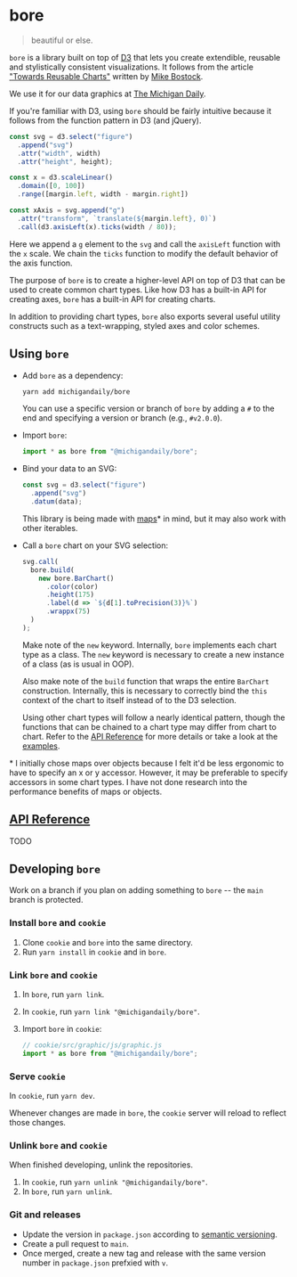 # bore

> beautiful or else.

`bore` is a library built on top of [D3](https://github.com/d3/d3) that lets you create extendible, reusable and stylistically consistent visualizations. It follows from the article ["Towards Reusable Charts"](https://bost.ocks.org/mike/chart/) written by [Mike Bostock](https://github.com/mbostock).

We use it for our data graphics at [The Michigan Daily](https://michigandaily.com).

If you're familiar with D3, using `bore` should be fairly intuitive because it follows from the function pattern in D3 (and jQuery).

  ```javascript
  const svg = d3.select("figure")
    .append("svg")
    .attr("width", width)
    .attr("height", height);

  const x = d3.scaleLinear()
    .domain([0, 100])
    .range([margin.left, width - margin.right])

  const xAxis = svg.append("g")
    .attr("transform", `translate(${margin.left}, 0)`)
    .call(d3.axisLeft(x).ticks(width / 80));
  ```

Here we append a `g` element to the `svg` and call the `axisLeft` function with the `x` scale. We chain the `ticks` function to modify the default behavior of the axis function.

The purpose of `bore` is to create a higher-level API on top of D3 that can be used to create common chart types. Like how D3 has a built-in API for creating axes, `bore` has a built-in API for creating charts.

In addition to providing chart types, `bore` also exports several useful utility constructs such as a text-wrapping, styled axes and color schemes.

## Using `bore`

- Add `bore` as a dependency:

  ```bash
  yarn add michigandaily/bore
  ```

   You can use a specific version or branch of `bore` by adding a `#` to the end and specifying a version or branch (e.g., `#v2.0.0`).

- Import `bore`:

  ```javascript
  import * as bore from "@michigandaily/bore";
  ```

- Bind your data to an SVG:

  ```javascript
  const svg = d3.select("figure")
    .append("svg")
    .datum(data);
  ```

  This library is being made with [maps](https://developer.mozilla.org/en-US/docs/Web/JavaScript/Reference/Global_Objects/Map)* in mind, but it may also work with other iterables.

- Call a `bore` chart on your SVG selection:

  ```javascript
  svg.call(
    bore.build(
      new bore.BarChart()
        .color(color)
        .height(175)
        .label(d => `${d[1].toPrecision(3)}%`)
        .wrappx(75)
    )
  );
  ```

  Make note of the `new` keyword. Internally, `bore` implements each chart type as a class. The `new` keyword is necessary to create a new instance of a class (as is usual in OOP).
  
  Also make note of the `build` function that wraps the entire `BarChart` construction. Internally, this is necessary to correctly bind the `this` context of the chart to itself instead of to the D3 selection.

  Using other chart types will follow a nearly identical pattern, though the functions that can be chained to a chart type may differ from chart to chart. Refer to the [API Reference](#api-reference) for more details or take a look at the [examples](./examples/).

<!-- Make a note of redrawing, small multiples, resizing -->

\* I initially chose maps over objects because I felt it'd be less ergonomic to have to specify an x or y accessor. However, it may be preferable to specify accessors in some chart types. I have not done research into the performance benefits of maps or objects.

## [API Reference](#api-reference)

TODO

## Developing `bore`

Work on a branch if you plan on adding something to `bore` -- the `main` branch is protected.

### Install `bore` and `cookie`

1. Clone `cookie` and `bore` into the same directory.
2. Run `yarn install` in `cookie` and in `bore`.

### Link `bore` and `cookie`

1. In `bore`, run `yarn link`.
2. In `cookie`, run `yarn link "@michigandaily/bore"`.
3. Import `bore` in `cookie`:

   ```javascript
   // cookie/src/graphic/js/graphic.js
   import * as bore from "@michigandaily/bore";
   ```

### Serve `cookie`

In `cookie`, run `yarn dev`.

Whenever changes are made in `bore`, the `cookie` server will reload to reflect those changes.

### Unlink `bore` and `cookie`

When finished developing, unlink the repositories.

1. In `cookie`, run `yarn unlink "@michigandaily/bore"`.
2. In `bore`, run `yarn unlink`.

### Git and releases

- Update the version in `package.json` according to [semantic versioning](https://semver.org/).
- Create a pull request to `main`.
- Once merged, create a new tag and release with the same version number in `package.json` prefxied with `v`.

